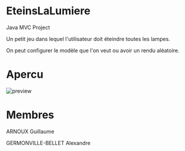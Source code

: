 # EteinsLaLumiere
Java MVC Project

Un petit jeu dans lequel l'utilisateur doit éteindre toutes les lampes.

On peut configurer le modèle que l'on veut ou avoir un rendu aléatoire.

# Apercu

![preview](https://user-images.githubusercontent.com/37373941/122294086-fc4bc480-cef7-11eb-9694-b154a6a84084.JPG)

# Membres

ARNOUX Guillaume

GERMONVILLE-BELLET Alexandre
